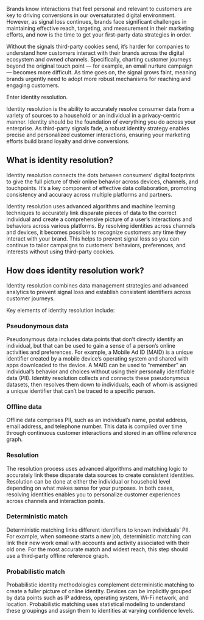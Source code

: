 Brands know interactions that feel personal and relevant to customers are key to driving conversions in our oversaturated digital environment. However, as signal loss continues, brands face significant challenges in maintaining effective reach, targeting, and measurement in their marketing efforts, and now is the time to get your first-party data strategies in order.

Without the signals third-party cookies send, it’s harder for companies to understand how customers interact with their brands across the digital ecosystem and owned channels. Specifically, charting customer journeys beyond the original touch point — for example, an email nurture campaign — becomes more difficult. As time goes on, the signal grows faint, meaning brands urgently need to adopt more robust mechanisms for reaching and engaging customers.

Enter identity resolution.

Identity resolution is the ability to accurately resolve consumer data from a variety of sources to a household or an individual in a privacy-centric manner. Identity should be the foundation of everything you do across your enterprise. As third-party signals fade, a robust identity strategy enables precise and personalized customer interactions, ensuring your marketing efforts build brand loyalty and drive conversions.

## What is identity resolution?

Identity resolution connects the dots between consumers’ digital footprints to give the full picture of their online behavior across devices, channels, and touchpoints. It’s a key component of effective data collaboration, promoting consistency and accuracy across multiple platforms and partners.

Identity resolution uses advanced algorithms and machine learning techniques to accurately link disparate pieces of data to the correct individual and create a comprehensive picture of a user’s interactions and behaviors across various platforms. By resolving identities across channels and devices, it becomes possible to recognize customers any time they interact with your brand. This helps to prevent signal loss so you can continue to tailor campaigns to customers’ behaviors, preferences, and interests without using third-party cookies.

## How does identity resolution work?

Identity resolution combines data management strategies and advanced analytics to prevent signal loss and establish consistent identifiers across customer journeys.

Key elements of identity resolution include:

### Pseudonymous data

Pseudonymous data includes data points that don’t directly identify an individual, but that can be used to gain a sense of a person’s online activities and preferences. For example, a Mobile Ad ID (MAID) is a unique identifier created by a mobile device’s operating system and shared with apps downloaded to the device. A MAID can be used to "remember" an individual’s behavior and choices without using their personally identifiable data (PII). Identity resolution collects and connects these pseudonymous datasets, then resolves them down to individuals, each of whom is assigned a unique identifier that can’t be traced to a specific person.

### Offline data

Offline data comprises PII, such as an individual’s name, postal address, email address, and telephone number. This data is compiled over time through continuous customer interactions and stored in an offline reference graph.

### Resolution

The resolution process uses advanced algorithms and matching logic to accurately link these disparate data sources to create consistent identities. Resolution can be done at either the individual or household level depending on what makes sense for your purposes. In both cases, resolving identities enables you to personalize customer experiences across channels and interaction points.

### Deterministic match

Deterministic matching links different identifiers to known individuals’ PII. For example, when someone starts a new job, deterministic matching can link their new work email with accounts and activity associated with their old one. For the most accurate match and widest reach, this step should use a third-party offline reference graph. 

### Probabilistic match

Probabilistic identity methodologies complement deterministic matching to create a fuller picture of online identity. Devices can be implicitly grouped by data points such as IP address, operating system, Wi-Fi network, and location. Probabilistic matching uses statistical modeling to understand these groupings and assign them to identities at varying confidence levels.